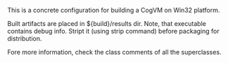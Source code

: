 This is a concrete configuration for building a CogVM on Win32 platform.

Built artifacts are placed in ${build}/results dir.
Note, that executable contains debug info. Stript it (using strip command) before packaging for distribution.


Fore more information, check the class comments of all the superclasses.
